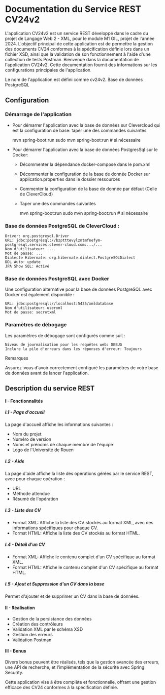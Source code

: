 # Documentation du Service REST CV24v2
L'application CV24v2 est un service REST développé dans le cadre du projet de Langage Web 2 - XML, pour le module M1 GIL, projet de l'année 2024. L'objectif principal de cette application est de permettre la gestion des documents CV24 conformes à la spécification définie lors dans un fichier XSD, ainsi que la validation de son fonctionnement à l'aide d'une collection de tests Postman.
Bienvenue dans la documentation de l'application CV24v2. Cette documentation fournit des informations sur les configurations principales de l'application.


Le nom de l'application est défini comme cv24v2.
Base de données PostgreSQL

## Configuration 

### Démarrage de l'application
* Pour démarrer l'application avec la base de données sur Clevercloud qui est la configuration de base:
 taper une des commandes suivantes


    mvn spring-boot:run 
    sudo mvn spring-boot:run # si nécessaire

* Pour démarrer l'application avec la base de données PostgresSql sur le Docker:
  * Décommenter la dépendance docker-compose dans le pom.xml
  * Décommenter la configuration de la base de donnée Docker sur application.properties dans le dossier ressources
  * Commenter la configuration de la base de donnée par défaut (Celle de CleverCloud)
  * Taper une des commandes suivantes

    
    mvn spring-boot:run 
    sudo mvn spring-boot:run  # si nécessaire

### Base de données PostgreSQL de CleverCloud :

    Driver: org.postgresql.Driver
    URL: jdbc:postgresql://bzptttevylzmtmfnefym-postgresql.services.clever-cloud.com:.../...
    Nom d'utilisateur: ...
    Mot de passe: ...
    Dialecte Hibernate: org.hibernate.dialect.PostgreSQLDialect
    DDL Auto: update
    JPA Show SQL: Activé

### Base de données PostgreSQL avec Docker

Une configuration alternative pour la base de données PostgreSQL avec Docker est également disponible :

    URL: jdbc:postgresql://localhost:5435/xmldatabase
    Nom d'utilisateur: userxml
    Mot de passe: secretxml

### Paramètres de débogage

Les paramètres de débogage sont configurés comme suit :

    Niveau de journalisation pour les requêtes web: DEBUG
    Inclure la pile d'erreurs dans les réponses d'erreur: Toujours

Remarques

Assurez-vous d'avoir correctement configuré les paramètres de votre base de données avant de lancer l'application.


## Description du service REST
#### I - Fonctionnalités
##### I.1 - Page d'accueil

La page d'accueil affiche les informations suivantes :

* Nom du projet
* Numéro de version
* Noms et prénoms de chaque membre de l'équipe
* Logo de l'Université de Rouen

##### I.2 - Aide

La page d'aide affiche la liste des opérations gérées par le service REST, avec pour chaque opération :

* URL
* Méthode attendue
* Résumé de l'opération

##### I.3 - Liste des CV

* Format XML: Affiche la liste des CV stockés au format XML, avec des informations spécifiques pour chaque CV.
* Format HTML: Affiche la liste des CV stockés au format HTML.

##### I.4 - Détail d'un CV

* Format XML: Affiche le contenu complet d'un CV spécifique au format XML.
* Format HTML: Affiche le contenu complet d'un CV spécifique au format HTML.

##### I.5 - Ajout et Suppression d'un CV dans la base

Permet d'ajouter et de supprimer un CV dans la base de données.

#### II - Réalisation

* Gestion de la persistance des données
* Création des contrôleurs
* Validation XML par le schéma XSD
* Gestion des erreurs
* Validation Postman

#### III - Bonus

Divers bonus peuvent être réalisés, tels que la gestion avancée des erreurs, une API de recherche, et l'implémentation de la sécurité avec Spring Security.

Cette application vise à être complète et fonctionnelle, offrant une gestion efficace des CV24 conformes à la spécification définie.